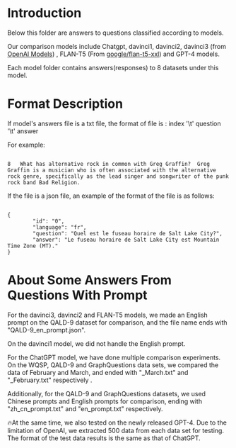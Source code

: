 # Introduction

Below this folder are answers to questions classified according to models. 

Our comparison models include Chatgpt, davinci1, davinci2, davinci3 (from [OpenAI Models](https://platform.openai.com/docs/models/overview)) 
, FLAN-T5 (From [google/flan-t5-xxl](https://huggingface.co/google/flan-t5-xxl)) and GPT-4 models. 

Each model folder contains answers(responses) to 8 datasets under this model. 

# Format Description

If model's answers file is a txt file, the format of file is :  index '\t' question '\t' answer  

For example:  
<pre><code>
8	What has alternative rock in common with Greg Graffin?	Greg Graffin is a musician who is often associated with the alternative rock genre, specifically as the lead singer and songwriter of the punk rock band Bad Religion.
</code></pre>

If the file is a json file, an example of the format of the file is as follows:  

<pre><code>
{
        "id": "0",  
        "language": "fr",  
        "question": "Quel est le fuseau horaire de Salt Lake City?",  
        "answer": "Le fuseau horaire de Salt Lake City est Mountain Time Zone (MT)."  
}
</code></pre>

# About Some Answers From Questions With Prompt

For the davinci3, davinci2 and FLAN-T5 models, we made an English prompt on the QALD-9 dataset for comparison, and the file name ends with "QALD-9_en_prompt.json".  

On the davinci1 model, we did not handle the English prompt.  

For the ChatGPT model, we have done multiple comparison experiments. On the WQSP, QALD-9 and GraphQuestions data sets, we compared the data of February and March, and ended with "_March.txt" and "_February.txt" respectively .  

Additionally, for the QALD-9 and GraphQuestions datasets, we used Chinese prompts and English prompts for comparison, ending with "zh_cn_prompt.txt" and "en_prompt.txt" respectively.  

:fire:At the same time, we also tested on the newly released GPT-4. Due to the limitation of OpenAI, we extracted 500 data from each data set for testing. The format of the test data results is the same as that of ChatGPT.
